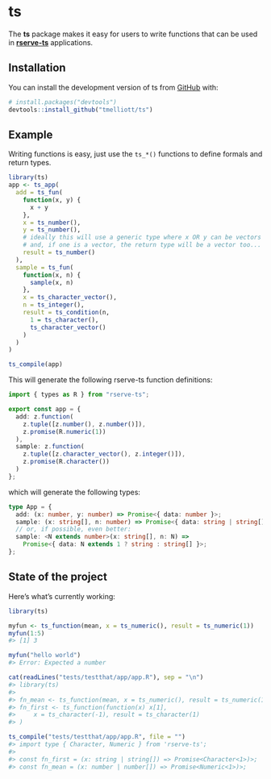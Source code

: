 
<!-- README.md is generated from README.Rmd. Please edit that file -->

# ts

<!-- badges: start -->

<!-- badges: end -->

The **ts** package makes it easy for users to write functions that can
be used in [**rserve-ts**](https://www.npmjs.com/package/rserve-ts)
applications.

## Installation

You can install the development version of ts from
[GitHub](https://github.com/) with:

``` r
# install.packages("devtools")
devtools::install_github("tmelliott/ts")
```

## Example

Writing functions is easy, just use the `ts_*()` functions to define
formals and return types.

``` r
library(ts)
app <- ts_app(
  add = ts_fun(
    function(x, y) {
      x + y
    },
    x = ts_number(),
    y = ts_number(),
    # ideally this will use a generic type where x OR y can be vectors
    # and, if one is a vector, the return type will be a vector too...
    result = ts_number()
  ),
  sample = ts_fun(
    function(x, n) {
      sample(x, n)
    },
    x = ts_character_vector(),
    n = ts_integer(),
    result = ts_condition(n,
      1 = ts_character(),
      ts_character_vector()
    )
  )
)

ts_compile(app)
```

This will generate the following rserve-ts function definitions:

``` typescript
import { types as R } from "rserve-ts";

export const app = {
  add: z.function(
    z.tuple([z.number(), z.number()]),
    z.promise(R.numeric(1))
  ),
  sample: z.function(
    z.tuple([z.character_vector(), z.integer()]),
    z.promise(R.character())
  )
};
```

which will generate the following types:

``` typescript
type App = {
  add: (x: number, y: number) => Promise<{ data: number }>;
  sample: (x: string[], n: number) => Promise<{ data: string | string[] }>;
  // or, if possible, even better:
  sample: <N extends number>(x: string[], n: N) =>
    Promise<{ data: N extends 1 ? string : string[] }>;
};
```

## State of the project

Here’s what’s currently working:

``` r
library(ts)

myfun <- ts_function(mean, x = ts_numeric(), result = ts_numeric(1))
myfun(1:5)
#> [1] 3

myfun("hello world")
#> Error: Expected a number

cat(readLines("tests/testthat/app/app.R"), sep = "\n")
#> library(ts)
#> 
#> fn_mean <- ts_function(mean, x = ts_numeric(), result = ts_numeric(1))
#> fn_first <- ts_function(function(x) x[1],
#>     x = ts_character(-1), result = ts_character(1)
#> )

ts_compile("tests/testthat/app/app.R", file = "")
#> import type { Character, Numeric } from 'rserve-ts';
#> 
#> const fn_first = (x: string | string[]) => Promise<Character<1>)>;
#> const fn_mean = (x: number | number[]) => Promise<Numeric<1>)>;
```
